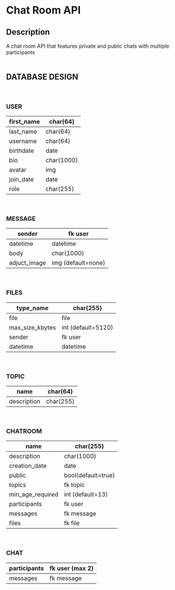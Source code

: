 # Chat Room API

## Description

A chat room API that features private and public chats with multiple participants
<br>
<br>

## DATABASE DESIGN
<br>

### USER

| first_name | char(64) |
| --- | --- |
| last_name | char(64) |
| username | char(64) |
| birthdate | date |
| bio | char(1000) |
| avatar | img |
| join_date | date |
| role | char(255) |
<br>

### MESSAGE

| sender | fk user |
| --- | --- |
| datetime | datetime |
| body | char(1000) |
| adjuct_image | img (default=none) |
<br>

### FILES

| type_name | char(255) |
| --- | --- |
| file | file |
| max_size_kbytes | int (default=5120) |
| sender | fk user |
| datetime | datetime |
<br>

### TOPIC

| name | char(64) |
| --- | --- |
| description | char(255) |
<br>

### CHATROOM

| name | char(255) |
| --- | --- |
| description | char(1000) |
| creation_date | date |
| public | bool(default=true) |
| topics | fk topic |
| min_age_required | int (default=13) |
| participants | fk user |
| messages | fk message |
| files | fk file |
<br>

### CHAT

| participants | fk user (max 2) |
| --- | --- |
| messages | fk message |
<br>